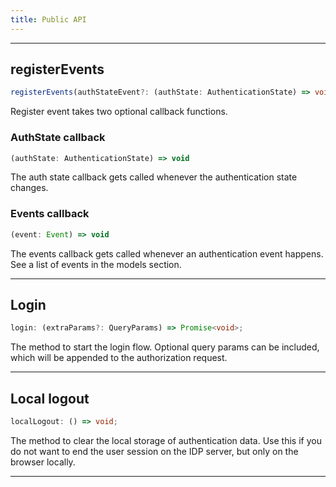 ```yaml
---
title: Public API
---
```


---

## registerEvents

```ts
registerEvents(authStateEvent?: (authState: AuthenticationState) => void, event?: (event: Event) => void): void;
```

Register event takes two optional callback functions.

### AuthState callback

```ts
(authState: AuthenticationState) => void
```

The auth state callback gets called whenever the authentication state changes.

### Events callback

```ts
(event: Event) => void
```

The events callback gets called whenever an authentication event happens. See a list of events in the models section.

---

## Login

```ts
login: (extraParams?: QueryParams) => Promise<void>;
```

The method to start the login flow. Optional query params can be included, which will be appended to the authorization request.

---

## Local logout

```ts
localLogout: () => void;
```

The method to clear the local storage of authentication data. Use this if you do not want to end the user session on the IDP server, but only on the browser locally.

---
